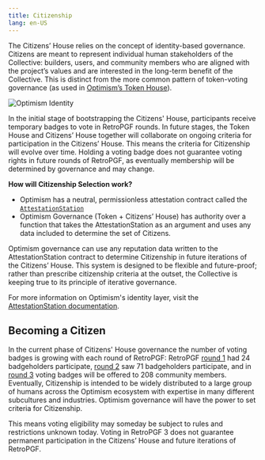 ```yaml
---
title: Citizenship
lang: en-US
---
```


The Citizens’ House relies on the concept of identity-based governance. Citizens are meant to represent individual human stakeholders of the Collective: builders, users, and community members who are aligned with the project’s values and are interested in the long-term benefit of the Collective.
This is distinct from the more common pattern of token-voting governance (as used in [Optimism’s Token House](./token-house.md)). 

<img width="auto" alt="Optimism Identity" src="https://user-images.githubusercontent.com/27849965/219097012-a21ebb1f-66dc-47a8-8b3f-6382774ad5d6.png">

In the initial stage of bootstrapping the Citizens' House, participants receive temporary badges to vote in RetroPGF rounds.
In future stages, the Token House and Citizens’ House together will collaborate on ongoing criteria for participation in the Citizens’ House. 
This means the criteria for Citizenship will evolve over time. Holding a voting badge does not guarantee voting rights in future rounds of RetroPGF, as eventually membership will be determined by governance and may change.

**How will Citizenship Selection work?**

- Optimism has a neutral, permissionless attestation contract called the [`AttestationStation`](../identity/)
- Optimism Governance (Token + Citizens’ House) has authority over a function that takes the AttestationStation as an argument and uses any data included to determine the set of Citizens.

Optimism governance can use any reputation data written to the AttestationStation contract to determine Citizenship in future iterations of the Citizens’ House. 
This system is designed to be flexible and future-proof; rather than prescribe citizenship criteria at the outset, the Collective is keeping true to its principle of iterative governance. 

For more information on Optimism's identity layer, visit the [AttestationStation documentation](../identity/). 

## Becoming a Citizen
In the current phase of Citizens' House governance the number of voting badges is growing with each round of RetroPGF:
RetroPGF [round 1](./retropgf-1.md) had 24 badgeholders participate, [round 2](./retropgf-2.md) saw 71 badgeholders participate, and in [round 3](./retropgf-3.md) voting badges will be offered to 208 community members.  
Eventually, Citizenship is intended to be widely distributed to a large group of humans across the Optimism ecosystem with expertise in many different subcultures and industries. Optimism governance will have the power to set criteria for Citizenship. 

This means voting eligibility may someday be subject to rules and restrictions unknown today. Voting in RetroPGF 3 does not guarantee permanent participation in the Citizens’ House and future iterations of RetroPGF.

